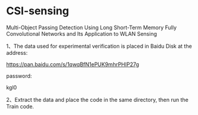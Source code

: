 # CSI-sensing
Multi-Object Passing Detection Using Long Short-Term Memory Fully Convolutional Networks and Its Application to WLAN Sensing

1、The data used for experimental verification is placed in Baidu Disk at the address:

https://pan.baidu.com/s/1qwqBfN1ePUK9mhrPHIP27g 

password:

kgl0

2、Extract the data and place the code in the same directory, then run the Train code.
